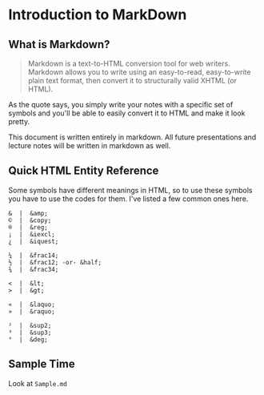 Introduction to MarkDown
===

## What is Markdown?

> Markdown is a text-to-HTML conversion tool for web writers. Markdown allows you to write using an easy-to-read, easy-to-write plain text format, then convert it to structurally valid XHTML (or HTML).

As the quote says, you simply write your notes with a specific set of symbols and you'll be able to easily convert it to HTML and make it look pretty.

This document is written entirely in markdown. All future presentations and lecture notes will be written in markdown as well.

## Quick HTML Entity Reference

Some symbols have different meanings in HTML, so to use these symbols you have to use the codes for them. I've listed a few common ones here.

    &  |  &amp;
    ©  |  &copy;
    ®  |  &reg;
    ¡  |  &iexcl;
    ¿  |  &iquest;

    ¼  |  &frac14;
    ½  |  &frac12; -or- &half;
    ¾  |  &frac34;

    <  |  &lt;
    >  |  &gt;

    «  |  &laquo;
    »  |  &raquo;

    ²  |  &sup2;
    ³  |  &sup3;
    °  |  &deg;

## Sample Time

Look at `Sample.md`